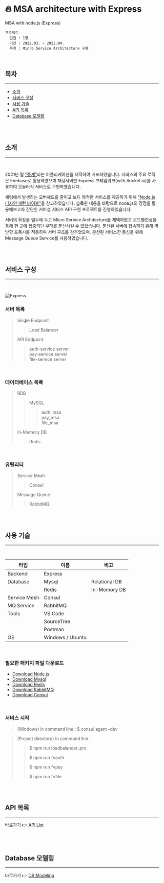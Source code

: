 # 🔥 MSA architecture with Express
MSA with node.js (Express)   

    프로젝트
      인원 : 1명
      기간 : 2022.03. ~ 2022.04.   
      목적 : Micro Service Architecture 구현

<br/> 

## **목차**
---
- [소개](#소개)
- [서비스 구성](#서비스-구성)
- [사용 기술](#사용-기술)
- [API 목록](#api-목록)
- [Database 모델링](#database-모델링)

<br/>

<br/>


## **소개**
---
<br />

2021년 말 ["중계"](https://play.google.com/store/apps/details?id=com.joonggye.live "중계")라는 어플리케이션을 제작하여 배포하였습니다. 서비스의 주요 로직은 Firebase로 활용하였으며 채팅서버만 Express 프레임워크(with Socket.io)를 사용하여 모놀리식 서비스로 구현하였습니다.

채팅에서 발생하는 오버헤드를 줄이고 보다 쾌적한 서비스를 제공하기 위해 ["Node.js 디자인 패턴 바이블"](https://book.naver.com/bookdb/book_detail.nhn?bid=20517112 "Node.js Design Patterns: Design and implement production-grade Node.js applications using proven patterns and techniques")을 참고하였습니다. 습득한 내용을 바탕으로 node.js의 장점을 활용해보고자 간단한 커머셜 서비스 API 구현 프로젝트를 진행하였습니다.

서버의 확장을 염두에 두고 Micro Service Architecture를 채택하였고 로드밸런싱을 통해 한 곳에 집중되던 부하를 분산시킬 수 있었습니다. 분산된 서버에 접속하기 위해 역방향 프록시를 적용하여 서버 구조를 감추었으며, 분산된 서비스간 통신을 위해 Message Queue Service를 사용하였습니다.

<br/>

<br/>


## **서비스 구성**
---
<br/>

![Express](https://user-images.githubusercontent.com/54240763/163981531-eeaa182b-a77c-41c7-93a5-2fc144240b29.png)
<br/>

### **서버 목록**
>Single Endpoint  
>>Load Balancer  
>
>API Endpoint
>>auth-service server  
>>pay-service server  
>>file-service server  

<br/>

### **데이터베이스 목록**
>RDB  
>>MySQL
>>>auth_msa  
>>>pay_msa  
>>>file_msa  
>
>In-Memory DB  
>>Redis  

<br/>

### **유틸리티**
>Service Mesh  
>>Consul  
>
>Message Queue
>>RabbitMQ

<br/>

<br/>


## **사용 기술**
---
<br/>

|**타입**|**이름**|**비고**|
|---|---|---|
|Backend|Express||
|Database|Mysql|Relational DB|
||Redis|In-Memory DB|
|Service Mesh|Consul||
|MQ Service|RabbitMQ||
|Tools|VS Code||
||SourceTree||
||Postman||
|OS|Windows / Ubuntu ||

<br/>

### 필요한 패키지 파일 다운로드
+ [Download Node.js](https://nodejs.org/en/download/current/ "nodejs")
+ [Download Mysql](https://www.mysql.com/downloads/ "Mysql")
+ [Download Redis](https://redis.io/download/ "Redis"   )
+ [Download RabbitMQ](https://www.rabbitmq.com/download.html "RabbitMQ")
+ [Download Consul](https://www.consul.io/downloads "Consul")

<br/>

### 서비스 시작
> (Windows) In command line : $ consul agent -dev

> (Project directory) In command line :
>> $ npm run loadbalancer_pro   
>>
>> $ npm run fvauth    
>>
>> $ npm run fvpay   
>>
>> $ npm run fvfile   

<br/>

<br/>

## **API 목록**
---

바로가기 👉 [API List](https://raw.githubusercontent.com/blancpaix/MSAexpress/main/04_api.txt "API List")

<br />

<br />

## **Database 모델링**
---

바로가기 👉 [DB Modeling](https://raw.githubusercontent.com/blancpaix/MSAexpress/main/03_db_modeling.txt "DB Modeling")

<br />

<br />

